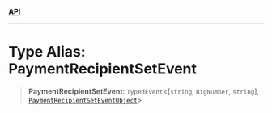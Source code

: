 [**API**](../../../README.md)

***

# Type Alias: PaymentRecipientSetEvent

> **PaymentRecipientSetEvent**: `TypedEvent`\<\[`string`, `BigNumber`, `string`\], [`PaymentRecipientSetEventObject`](../interfaces/PaymentRecipientSetEventObject.md)\>
